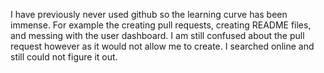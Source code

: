 I have previously never used github so the learning curve has been immense.
For example the creating pull requests, creating README files, and messing with the user dashboard. 
I am still confused about the pull request however as it would not allow me to create. I searched online and still could not figure it out.

